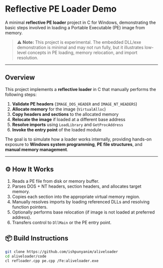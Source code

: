 # Reflective PE Loader Demo

A minimal **reflective PE loader** project in C for Windows, demonstrating the basic steps involved in loading a Portable Executable (PE) image from memory.  

> ⚠️ **Note:** This project is experimental. The embedded DLL/exe demonstration is minimal and may not run fully, but it illustrates low-level concepts in PE loading, memory relocation, and import resolution.

---

## Overview

This project implements a **reflective loader** in C that manually performs the following steps:

1. **Validate PE headers** (`IMAGE_DOS_HEADER` and `IMAGE_NT_HEADERS`)
2. **Allocate memory** for the image (`VirtualAlloc`)
3. **Copy headers and sections** to the allocated memory
4. **Relocate the image** if loaded at a different base address
5. **Resolve imports** using `LoadLibrary` and `GetProcAddress`
6. **Invoke the entry point** of the loaded module

The goal is to simulate how a loader works internally, providing hands-on exposure to **Windows system programming**, **PE file structures**, and **manual memory management**.

---

## ⚙️ How It Works

1. Reads a PE file from disk or memory buffer.
2. Parses DOS + NT headers, section headers, and allocates target memory.
3. Copies each section into the appropriate virtual memory region.
4. Manually resolves imports by loading referenced DLLs and resolving function pointers.
5. Optionally performs base relocation (if image is not loaded at preferred address).
6. Transfers control to `DllMain` or the PE entry point.

## 📦 Build Instructions

```bash
git clone https://github.com/ishpunyanim/aliveloader
cd aliveloader/code
cl refloader.cpp pe.cpp /Fe:aliveloader.exe
